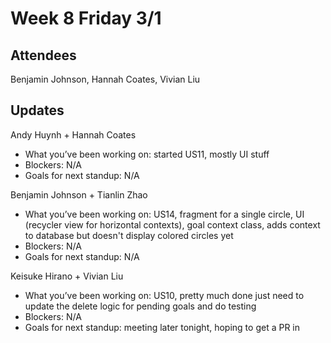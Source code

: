 # Week 8 Friday 3/1

## Attendees
Benjamin Johnson, Hannah Coates, Vivian Liu

## Updates

Andy Huynh + Hannah Coates
- What you’ve been working on: started US11, mostly UI stuff
- Blockers: N/A
- Goals for next standup: N/A

Benjamin Johnson + Tianlin Zhao
- What you’ve been working on: US14, fragment for a single circle, UI (recycler view for horizontal contexts), goal context class, adds context to database but doesn't display colored circles yet
- Blockers: N/A
- Goals for next standup: N/A

Keisuke Hirano + Vivian Liu
- What you’ve been working on: US10, pretty much done just need to update the delete logic for pending goals and do testing
- Blockers: N/A
- Goals for next standup: meeting later tonight, hoping to get a PR in
